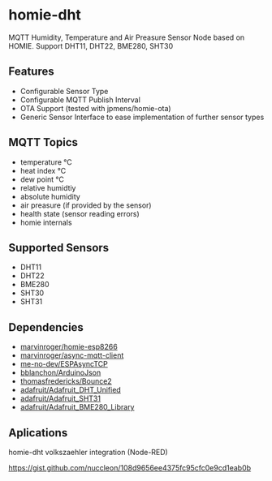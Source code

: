 # homie-dht
MQTT Humidity, Temperature and Air Preasure Sensor Node based on HOMIE. Support DHT11, DHT22, BME280, SHT30
## Features
* Configurable Sensor Type
* Configurable MQTT Publish Interval
* OTA Support (tested with jpmens/homie-ota)
* Generic Sensor Interface to ease implementation of further sensor types
## MQTT Topics
* temperature °C
* heat index °C
* dew point °C
* relative humidtiy
* absolute humidity
* air preasure (if provided by the sensor)
* health state (sensor reading errors)
* homie internals
## Supported Sensors
* DHT11
* DHT22
* BME280
* SHT30
* SHT31
## Dependencies
* [marvinroger/homie-esp8266](https://github.com/marvinroger/homie-esp8266)
* [marvinroger/async-mqtt-client](https://github.com/marvinroger/async-mqtt-client)
* [me-no-dev/ESPAsyncTCP](https://github.com/me-no-dev/ESPAsyncTCP)
* [bblanchon/ArduinoJson](https://github.com/bblanchon/ArduinoJson)
* [thomasfredericks/Bounce2](https://github.com/thomasfredericks/Bounce2)
* [adafruit/Adafruit_DHT_Unified](https://github.com/adafruit/Adafruit_DHT_Unified)
* [adafruit/Adafruit_SHT31](https://github.com/adafruit/Adafruit_SHT31)
* [adafruit/Adafruit_BME280_Library](https://github.com/adafruit/Adafruit_BME280_Library)
## Aplications
homie-dht volkszaehler integration (Node-RED)

https://gist.github.com/nuccleon/108d9656ee4375fc95cfc0e9cd1eab0b


